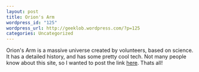 ```yaml
--- 
layout: post
title: Orion's Arm
wordpress_id: "125"
wordpress_url: http://geeklob.wordpress.com/?p=125
categories: Uncategorized
---
```

Orion's Arm is a massive universe created by volunteers, based on science. It has a detailed history, and has some pretty cool tech. Not many people know about this site, so I wanted to post the link <a href="http://www.orionsarm.com">here</a>. Thats all!

